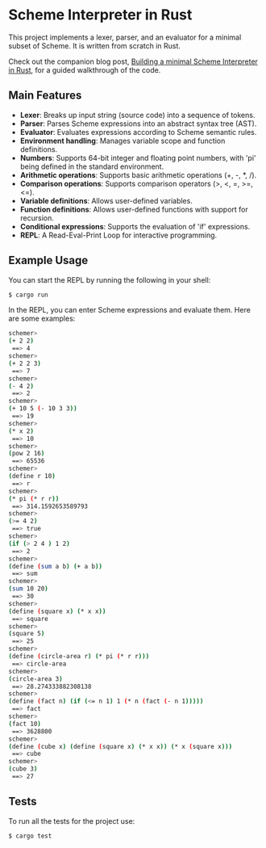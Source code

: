 # Scheme Interpreter in Rust

This project implements a lexer, parser, and an evaluator for a minimal subset of Scheme. It is written from scratch in Rust.

Check out the companion blog post, [Building a minimal Scheme Interpreter in Rust](https://chrischiedo.github.io/scheme-interpreter-rust), for a guided walkthrough of the code.

## Main Features

<ul style="margin-top: 0px; margin-bottom: 0px;">
  <li><strong>Lexer</strong>: Breaks up input string (source code) into a sequence of tokens.</li>
  <li><strong>Parser</strong>: Parses Scheme expressions into an abstract syntax tree (AST).</li>
  <li><strong>Evaluator</strong>: Evaluates expressions according to Scheme semantic rules.</li>
  <li><strong>Environment handling</strong>: Manages variable scope and function definitions.</li>
</ul>

<ul style="margin-top: 0px; margin-bottom: 0px;">
  <li><strong>Numbers</strong>: Supports 64-bit integer and floating point numbers, with 'pi' being defined in the standard environment.</li>
  <li><strong>Arithmetic operations</strong>: Supports basic arithmetic operations (+, -, *, /).</li>
  <li><strong>Comparison operations</strong>: Supports comparison operators (>, <, =, >=, <=).</li>
  <li><strong>Variable definitions</strong>: Allows user-defined variables.</li>
  <li><strong>Function definitions</strong>: Allows user-defined functions with support for recursion.</li>
  <li><strong>Conditional expressions</strong>: Supports the evaluation of 'if' expressions.</li>
  <li><strong>REPL</strong>: A Read-Eval-Print Loop for interactive programming.</li>
</ul>


## Example Usage

You can start the REPL by running the following in your shell:

```bash
$ cargo run
```

In the REPL, you can enter Scheme expressions and evaluate them. Here are some examples:

```bash
schemer>
(+ 2 2)
 ==> 4
schemer>
(+ 2 2 3)
 ==> 7
schemer>
(- 4 2)
 ==> 2
schemer>
(+ 10 5 (- 10 3 3))
 ==> 19
schemer>
(* x 2)
 ==> 10
schemer>
(pow 2 16)
 ==> 65536
schemer>
(define r 10)
 ==> r
schemer>
(* pi (* r r))
 ==> 314.1592653589793
schemer>
(>= 4 2)
 ==> true
schemer>
(if (> 2 4 ) 1 2)
 ==> 2
schemer>
(define (sum a b) (+ a b))
 ==> sum
schemer>
(sum 10 20)
 ==> 30
schemer>
(define (square x) (* x x))
 ==> square
schemer>
(square 5)
 ==> 25
schemer>
(define (circle-area r) (* pi (* r r)))
 ==> circle-area
schemer>
(circle-area 3)
 ==> 28.274333882308138
schemer>
(define (fact n) (if (<= n 1) 1 (* n (fact (- n 1)))))
 ==> fact
schemer>
(fact 10)
 ==> 3628800
schemer>
(define (cube x) (define (square x) (* x x)) (* x (square x)))
 ==> cube
schemer>
(cube 3)
 ==> 27
```

## Tests

To run all the tests for the project use:

```bash
$ cargo test
```

